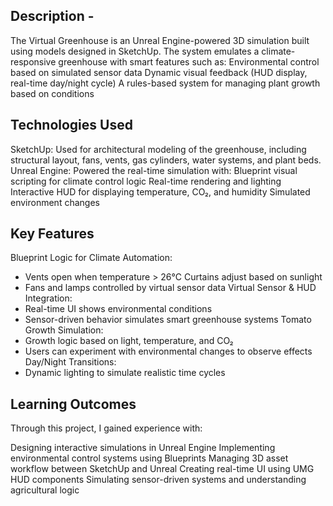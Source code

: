 ## Description - 

The Virtual Greenhouse is an Unreal Engine-powered 3D simulation built using models designed in SketchUp. The system emulates a climate-responsive greenhouse with smart features such as:
Environmental control based on simulated sensor data
Dynamic visual feedback (HUD display, real-time day/night cycle)
A rules-based system for managing plant growth based on conditions


## Technologies Used

SketchUp:
Used for architectural modeling of the greenhouse, including structural layout, fans, vents, gas cylinders, water systems, and plant beds.
Unreal Engine:
Powered the real-time simulation with:
Blueprint visual scripting for climate control logic
Real-time rendering and lighting
Interactive HUD for displaying temperature, CO₂, and humidity
Simulated environment changes

## Key Features

Blueprint Logic for Climate Automation:
- Vents open when temperature > 26°C
Curtains adjust based on sunlight
- Fans and lamps controlled by virtual sensor data
Virtual Sensor & HUD Integration:
- Real-time UI shows environmental conditions
- Sensor-driven behavior simulates smart greenhouse systems
Tomato Growth Simulation:
- Growth logic based on light, temperature, and CO₂
- Users can experiment with environmental changes to observe effects
Day/Night Transitions:
- Dynamic lighting to simulate realistic time cycles

## Learning Outcomes

Through this project, I gained experience with:

Designing interactive simulations in Unreal Engine
Implementing environmental control systems using Blueprints
Managing 3D asset workflow between SketchUp and Unreal
Creating real-time UI using UMG HUD components
Simulating sensor-driven systems and understanding agricultural logic



